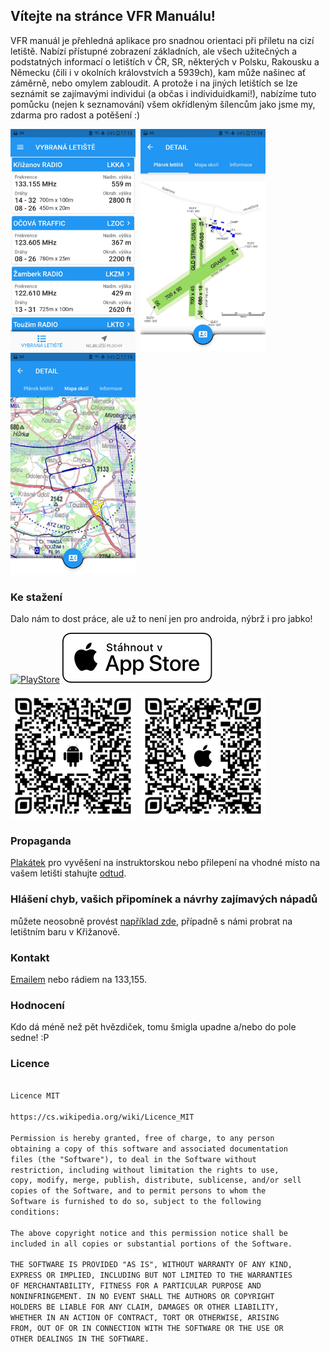 ## Vítejte na stránce VFR Manuálu!

VFR manuál je přehledná aplikace pro snadnou orientaci při příletu na cizí letiště. Nabízí přístupné zobrazení základních, ale všech užitečných a podstatných informací o letištích v ČR, SR, některých v Polsku, Rakousku a Německu (čili i v okolních královstvích a 5939ch), kam může našinec ať záměrně, nebo omylem zabloudit. A protože i na jiných letištích se lze seznámit se zajímavými individui (a občas i individuidkami!), nabízíme tuto pomůcku (nejen k seznamování) všem okřídleným šílencům jako jsme my, zdarma pro radost a potěšení :)

<img src="https://raw.githubusercontent.com/CZlovek/vfrmanual/gh-pages/img/1.jpg" width="200" height="355"/>&nbsp;&nbsp;<img src="https://raw.githubusercontent.com/CZlovek/vfrmanual/gh-pages/img/2.jpg" width="200" height="355"/>&nbsp;&nbsp;<img src="https://raw.githubusercontent.com/CZlovek/vfrmanual/gh-pages/img/3.jpg" width="200" height="355"/>

### Ke stažení
Dalo nám to dost práce, ale už to není jen pro androida, nýbrž i pro jabko!

[![PlayStore][playstore-image]][playstore-url] 
[![AppStore][appstore-image]][appstore-url]

<img src="https://raw.githubusercontent.com/CZlovek/vfrmanual/gh-pages/img/qr-code-android.png" width="200" height="200"/>&nbsp;&nbsp;<img src="https://raw.githubusercontent.com/CZlovek/vfrmanual/gh-pages/img/qr-code-jabko.png" width="200" height="200"/>&nbsp;&nbsp;

<!-- Put the following at the end of README.md -->
[appstore-image]: Download_on_the_App_Store_Badge_CZ_RGB_wht_092917.svg
[playstore-image]: https://lh3.googleusercontent.com/cjsqrWQKJQp9RFO7-hJ9AfpKzbUb_Y84vXfjlP0iRHBvladwAfXih984olktDhPnFqyZ0nu9A5jvFwOEQPXzv7hr3ce3QVsLN8kQ2Ao=s0

<!-- Setup URLs -->
[appstore-url]: https://apps.apple.com/us/app/vfr-manu%C3%A1l-cz-mk-ii/id1557517191
[playstore-url]: https://play.google.com/store/apps/details?id=com.lomolo.vfr_manual&pcampaignid=pcampaignidMKT-Other-global-all-co-prtnr-py-PartBadge-Mar2515-1

### Propaganda
[Plakátek](https://raw.githubusercontent.com/CZlovek/vfrmanual/gh-pages/propaganda/propaganda-vfr-manual-v2.pdf) pro vyvěšení na instruktorskou nebo přilepení na vhodné místo na vašem letišti stahujte [odtud](https://raw.githubusercontent.com/CZlovek/vfrmanual/gh-pages/propaganda/propaganda-vfr-manual-v2.pdf).

### Hlášení chyb, vašich připomínek a návrhy zajímavých nápadů
můžete neosobně provést [například zde](https://github.com/CZlovek/vfrmanual/issues), případně s námi probrat na letištním baru v Křižanově.

### Kontakt
[Emailem](mailto:petr.sukac@gmail.com) nebo rádiem na 133,155.

### Hodnocení
Kdo dá méně než pět hvězdiček, tomu šmigla upadne a/nebo do pole sedne! :P

### Licence
```markdown

Licence MIT

https://cs.wikipedia.org/wiki/Licence_MIT

Permission is hereby granted, free of charge, to any person
obtaining a copy of this software and associated documentation
files (the "Software"), to deal in the Software without
restriction, including without limitation the rights to use,
copy, modify, merge, publish, distribute, sublicense, and/or sell
copies of the Software, and to permit persons to whom the
Software is furnished to do so, subject to the following
conditions:

The above copyright notice and this permission notice shall be
included in all copies or substantial portions of the Software.

THE SOFTWARE IS PROVIDED "AS IS", WITHOUT WARRANTY OF ANY KIND,
EXPRESS OR IMPLIED, INCLUDING BUT NOT LIMITED TO THE WARRANTIES
OF MERCHANTABILITY, FITNESS FOR A PARTICULAR PURPOSE AND
NONINFRINGEMENT. IN NO EVENT SHALL THE AUTHORS OR COPYRIGHT
HOLDERS BE LIABLE FOR ANY CLAIM, DAMAGES OR OTHER LIABILITY,
WHETHER IN AN ACTION OF CONTRACT, TORT OR OTHERWISE, ARISING
FROM, OUT OF OR IN CONNECTION WITH THE SOFTWARE OR THE USE OR
OTHER DEALINGS IN THE SOFTWARE.

```
